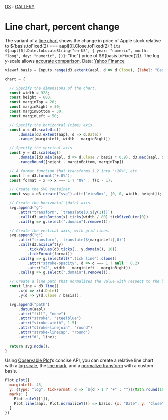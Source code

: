 <div style="color: grey; font: 13px/25.5px var(--sans-serif); text-transform: uppercase;"><h1 style="display: none;">Line chart, percent change</h1><a href="https://d3js.org/">D3</a> › <a href="/@d3/gallery">Gallery</a></div>

# Line chart, percent change

The variant of a [line chart](/@d3/line-chart) shows the change in price of Apple stock relative to ${basis.toFixed(2) === aapl[0].Close.toFixed(2) ? `its ${aapl[0].Date.toLocaleString("en-US", {
  year: "numeric",
  month: "long",
  day: "numeric",
})}`: "the"} price of $${basis.toFixed(2)}. The log *y*-scale allows [accurate comparison](/@mbostock/methods-of-comparison-compared). Data: [Yahoo Finance](https://finance.yahoo.com/lookup)

```js
viewof basis = Inputs.range(d3.extent(aapl, d => d.Close), {label: "Basis", value: aapl[0].Close, step: 0.01, format: x => x.toFixed(2)})
```

```js echo
chart = {

  // Specify the dimensions of the chart.
  const width = 928;
  const height = 600;
  const marginTop = 20;
  const marginRight = 30;
  const marginBottom = 30;
  const marginLeft = 50;

  // Specify the horizontal (time) axis.
  const x = d3.scaleUtc()
      .domain(d3.extent(aapl, d => d.Date))
      .range([marginLeft, width - marginRight])

  // Specify the vertical axis.
  const y = d3.scaleLog()
      .domain([d3.min(aapl, d => d.Close / basis * 0.9), d3.max(aapl, d => d.Close / basis / 0.9)])
      .rangeRound([height - marginBottom, marginTop])

  // A format function that transforms 1.2 into "+20%", etc.
  const f = d3.format("+.0%");
  const format = x => x === 1 ? "0%" : f(x - 1);

  // Create the SVG container.
  const svg = d3.create("svg").attr("viewBox", [0, 0, width, height]);

  // Create the horizontal (date) axis.
  svg.append("g")
      .attr("transform", `translate(0,${y(1)})`)
      .call(d3.axisBottom(x).ticks(width / 80).tickSizeOuter(0))
      .call(g => g.select(".domain").remove());

  // Create the vertical axis, with grid lines.
  svg.append("g")
      .attr("transform", `translate(${marginLeft},0)`)
      .call(d3.axisLeft(y)
          .tickValues(d3.ticks(...y.domain(), 10))
          .tickFormat(format))
      .call(g => g.selectAll(".tick line").clone()
          .attr("stroke-opacity", d => d === 1 ? null : 0.2)
          .attr("x2", width - marginLeft - marginRight))
      .call(g => g.select(".domain").remove());

  // Create a line path that normalizes the value with respect to the base.
  const line = d3.line()
      .x(d => x(d.Date))
      .y(d => y(d.Close / basis));

  svg.append("path")
      .datum(aapl)
      .attr("fill", "none")
      .attr("stroke", "steelblue")
      .attr("stroke-width", 1.5)
      .attr("stroke-linejoin", "round")
      .attr("stroke-linecap", "round")
      .attr("d", line);
  
  return svg.node();
}
```

Using [Observable Plot](https://observablehq.com/plot/)’s concise API, you can create a relative line chart with a [log scale](https://observablehq.com/plot/features/scales#continuous-scales), the [line mark](https://observablehq.com/plot/marks/line), and a [normalize transform](/plot/transforms/normalize) with a custom basis.

```js echo
Plot.plot({
  marginLeft: 45,
  y: {type: "log", tickFormat: d => `${d > 1 ? "+" : ""}${Math.round(100 * (d - 1))}%`, grid: true, ticks: 12},
  marks: [
    Plot.ruleY([1]),
    Plot.line(aapl, Plot.normalizeY(() => basis, {x: "Date", y: "Close", stroke: "steelblue"}))
  ]
})
```
